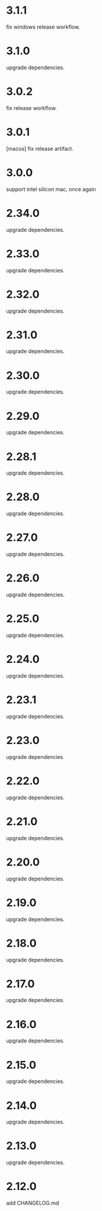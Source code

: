 # 3.1.1

fix windows release workflow.

# 3.1.0

upgrade dependencies.

# 3.0.2

fix release workflow.

# 3.0.1

[macos] fix release artifact.

# 3.0.0

support intel silicon mac, once again

# 2.34.0

upgrade dependencies.

# 2.33.0

upgrade dependencies.

# 2.32.0

upgrade dependencies.

# 2.31.0

upgrade dependencies.

# 2.30.0

upgrade dependencies.

# 2.29.0

upgrade dependencies.

# 2.28.1

upgrade dependencies.

# 2.28.0

upgrade dependencies.

# 2.27.0

upgrade dependencies.

# 2.26.0

upgrade dependencies.

# 2.25.0

upgrade dependencies.

# 2.24.0

upgrade dependencies.

# 2.23.1

upgrade dependencies.

# 2.23.0

upgrade dependencies.

# 2.22.0

upgrade dependencies.

# 2.21.0

upgrade dependencies.

# 2.20.0

upgrade dependencies.

# 2.19.0

upgrade dependencies.

# 2.18.0

upgrade dependencies.

# 2.17.0

upgrade dependencies.

# 2.16.0

upgrade dependencies.

# 2.15.0

upgrade dependencies.

# 2.14.0

upgrade dependencies.

# 2.13.0

upgrade dependencies.

# 2.12.0

add CHANGELOG.md
